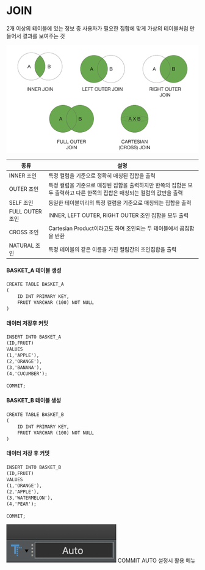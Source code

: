 # **JOIN**

2개 이상의 테이블에 있는 정보 중 사용자가 필요한 집합에 맞게 가상의 테이블처럼 만들어서 결과를 보여주는 것

![](./images/13_02.png)

| 종류            | 설명                                                                                                                     |
| --------------- | ------------------------------------------------------------------------------------------------------------------------ |
| INNER 조인      | 특정 컬럼을 기준으로 정확히 매칭된 집합을 출력                                                                           |
| OUTER 조인      | 특정 컬럼을 기준으로 매칭된 집합을 출력하지만 한쪽의 집합은 모두 출력하고 다른 한쪽의 집합은 매칭되는 컬럼의 값만을 출력 |
| SELF 조인       | 동일한 테이블끼리의 특정 컬럼을 기준으로 매칭되는 집합을 출력                                                            |
| FULL OUTER 조인 | INNER, LEFT OUTER, RIGHT OUTER 조인 집합을 모두 출력                                                                     |
| CROSS 조인      | Cartesian Product이라고도 하며 조인되는 두 테이블에서 곱집합을 반환                                                      |
| NATURAL 조인    | 특정 테이블의 같은 이름을 가진 컬럼간의 조인집합을 출력                                                                  |

#### BASKET_A 테이블 생성
```
CREATE TABLE BASKET_A
(
	ID INT PRIMARY KEY,
	FRUIT VARCHAR (100) NOT NULL
)
```

#### 데이터 저장후 커밋
```
INSERT INTO BASKET_A
(ID,FRUIT)
VALUES
(1,'APPLE'),
(2,'ORANGE'),
(3,'BANANA'),
(4,'CUCUMBER');

COMMIT;
```

#### BASKET_B 테이블 생성
```
CREATE TABLE BASKET_B
(
	ID INT PRIMARY KEY,
	FRUIT VARCHAR (100) NOT NULL
)
```

#### 데이터 저장 후 커밋
```
INSERT INTO BASKET_B
(ID,FRUIT)
VALUES
(1,'ORANGE'),
(2,'APPLE'),
(3,'WATERMELON'),
(4,'PEAR');

COMMIT;
```

![](./images/13_01.png) COMMIT AUTO 설정시 활용 메뉴
